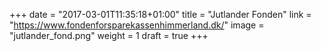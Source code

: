 +++
date = "2017-03-01T11:35:18+01:00"
title = "Jutlander Fonden"
link = "https://www.fondenforsparekassenhimmerland.dk/"
image = "jutlander_fond.png"
weight = 1
draft = true
+++

